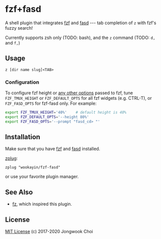 fzf+fasd
========

A shell plugin that integrates [fzf] and [fasd] --- tab completion of `z` with fzf's fuzzy search!

Currently supports zsh only (TODO: bash), and the `z` command (TODO: `d,` and `f,`)


Usage
-----

```
z [dir name slug]<TAB>
```

### Configuration

To configure fzf height or [any other options](https://github.com/junegunn/fzf#environment-variables) passed to fzf, tune `FZF_TMUX_HEIGHT` or `FZF_DEFAULT_OPTS` for all fzf widgets (e.g. CTRL-T), or `FZF_FASD_OPTS` for fzf-fasd only.
For example:
```bash
export FZF_TMUX_HEIGHT='40%'    # default height is 40%
export FZF_DEFAULT_OPTS='--height 80%'
export FZF_FASD_OPTS='--prompt "fasd_cd> "'
```

Installation
------------

Make sure that you have [fzf] and [fasd] installed.

[zplug]:

```
zplug "wookayin/fzf-fasd"
```

or use your favorite plugin manager.


See Also
--------

- [fz], which inspired this plugin.


License
-------

[MIT License](LICENSE) (c) 2017-2020 Jongwook Choi


[fzf]: https://github.com/junegunn/fzf
[fasd]: https://github.com/clvv/fasd
[zplug]: https://github.com/zplug/zplug
[fz]: https://github.com/changyuheng/fz


